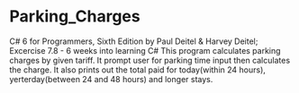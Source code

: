# Parking_Charges
C# 6 for Programmers, Sixth Edition by Paul Deitel &amp; Harvey Deitel; Excercise 7.8 - 6 weeks into learning C# 
This program calculates parking charges by given tariff. It prompt user for parking time input then calculates the charge. 
It also prints out the total paid for today(within 24 hours), yerterday(between 24 and 48 hours) and longer stays.
